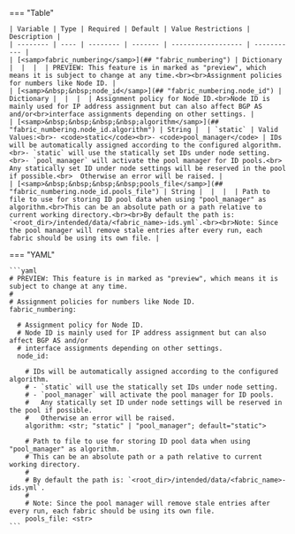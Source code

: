 <!--
  ~ Copyright (c) 2025 Arista Networks, Inc.
  ~ Use of this source code is governed by the Apache License 2.0
  ~ that can be found in the LICENSE file.
  -->
=== "Table"

    | Variable | Type | Required | Default | Value Restrictions | Description |
    | -------- | ---- | -------- | ------- | ------------------ | ----------- |
    | [<samp>fabric_numbering</samp>](## "fabric_numbering") | Dictionary |  |  |  | PREVIEW: This feature is in marked as "preview", which means it is subject to change at any time.<br><br>Assignment policies for numbers like Node ID. |
    | [<samp>&nbsp;&nbsp;node_id</samp>](## "fabric_numbering.node_id") | Dictionary |  |  |  | Assignment policy for Node ID.<br>Node ID is mainly used for IP address assignment but can also affect BGP AS and/or<br>interface assignments depending on other settings. |
    | [<samp>&nbsp;&nbsp;&nbsp;&nbsp;algorithm</samp>](## "fabric_numbering.node_id.algorithm") | String |  | `static` | Valid Values:<br>- <code>static</code><br>- <code>pool_manager</code> | IDs will be automatically assigned according to the configured algorithm.<br>- `static` will use the statically set IDs under node setting.<br>- `pool_manager` will activate the pool manager for ID pools.<br>  Any statically set ID under node settings will be reserved in the pool if possible.<br>  Otherwise an error will be raised. |
    | [<samp>&nbsp;&nbsp;&nbsp;&nbsp;pools_file</samp>](## "fabric_numbering.node_id.pools_file") | String |  |  |  | Path to file to use for storing ID pool data when using "pool_manager" as algorithm.<br>This can be an absolute path or a path relative to current working directory.<br><br>By default the path is: `<root_dir>/intended/data/<fabric_name>-ids.yml`.<br><br>Note: Since the pool manager will remove stale entries after every run, each fabric should be using its own file. |

=== "YAML"

    ```yaml
    # PREVIEW: This feature is in marked as "preview", which means it is subject to change at any time.
    #
    # Assignment policies for numbers like Node ID.
    fabric_numbering:

      # Assignment policy for Node ID.
      # Node ID is mainly used for IP address assignment but can also affect BGP AS and/or
      # interface assignments depending on other settings.
      node_id:

        # IDs will be automatically assigned according to the configured algorithm.
        # - `static` will use the statically set IDs under node setting.
        # - `pool_manager` will activate the pool manager for ID pools.
        #   Any statically set ID under node settings will be reserved in the pool if possible.
        #   Otherwise an error will be raised.
        algorithm: <str; "static" | "pool_manager"; default="static">

        # Path to file to use for storing ID pool data when using "pool_manager" as algorithm.
        # This can be an absolute path or a path relative to current working directory.
        #
        # By default the path is: `<root_dir>/intended/data/<fabric_name>-ids.yml`.
        #
        # Note: Since the pool manager will remove stale entries after every run, each fabric should be using its own file.
        pools_file: <str>
    ```
